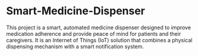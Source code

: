 # Smart-Medicine-Dispenser
This project is a smart, automated medicine dispenser designed to improve medication adherence and provide peace of mind for patients and their caregivers. It is an Internet of Things (IoT) solution that combines a physical dispensing mechanism with a smart notification system.
